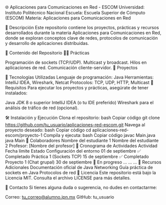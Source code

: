 🌐 Aplicaciones para Comunicaciones en Red - ESCOM
Universidad: Instituto Politécnico Nacional
Escuela: Escuela Superior de Cómputo (ESCOM)
Materia: Aplicaciones para Comunicaciones en Red

📖 Descripción
Este repositorio contiene los proyectos, prácticas y recursos desarrollados durante la materia Aplicaciones para Comunicaciones en Red, donde se exploran conceptos clave de redes, protocolos de comunicación y desarrollo de aplicaciones distribuidas.

🚀 Contenido del Repositorio
🧑‍💻 Prácticas

Programación de sockets (TCP/UDP).
Multicast y broadcast.
Hilos en aplicaciones de red.
Comunicación cliente-servidor.
📂 Proyectos

🔧 Tecnologías Utilizadas
Lenguaje de programación: Java
Herramientas: IntelliJ IDEA, Wireshark, Netcat
Protocolos: TCP, UDP, HTTP, Multicast
📜 Requisitos
Para ejecutar los proyectos y prácticas, asegúrate de tener instalados:

Java JDK 8 o superior
IntelliJ IDEA (o tu IDE preferido)
Wireshark para el análisis de tráfico de red (opcional).

🛠️ Instalación y Ejecución
Clona el repositorio:
bash
Copiar código
git clone https://github.com/tu_usuario/aplicaciones-red-escom.git
Navega al proyecto deseado:
bash
Copiar código
cd aplicaciones-red-escom/proyecto-1
Compila y ejecuta:
bash
Copiar código
javac Main.java
java Main
🤝 Colaboradores
Nombre del estudiante 1
Nombre del estudiante 2
Profesor: [Nombre del profesor]
📅 Cronograma de Actividades
Actividad	Fecha límite	Estado
Configuración del entorno	01 de septiembre	✅ Completado
Práctica 1 (Sockets TCP)	15 de septiembre	✅ Completado
Proyecto 1 (Chat grupal)	30 de septiembre	🔄 En progreso
...	...	...
🌟 Recursos Adicionales
Documentación oficial de Java Networking
Guía práctica de sockets en Java
Protocolos de red
📝 Licencia
Este repositorio está bajo la Licencia MIT. Consulta el archivo LICENSE para más detalles.

📧 Contacto
Si tienes alguna duda o sugerencia, no dudes en contactarme:

Correo: tu_correo@alumno.ipn.mx
GitHub: tu_usuario

